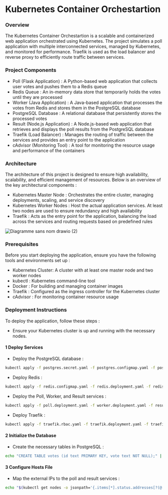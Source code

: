 # Kubernetes Container Orchestartion #

### Overview ###

The Kubernetes Container Orchestartion is a scalable and containerized web application orchestrated using Kubernetes. The project simulates a poll application with multiple interconnected services, managed by Kubernetes, and monitored for performance. Traefik is used as the load balancer and reverse proxy to efficiently route traffic between services.

### Project Components ###

- Poll (Flask Application) : A Python-based web application that collects user votes and pushes them to a Redis queue
- Redis Queue : An in-memory data store that temporarily holds the votes until they are processed
- Worker (Java Application) : A Java-based application that processes the votes from Redis and stores them in the PostgreSQL database
- PostgreSQL Database : A relational database that persistently stores the processed votes
- Result (Node.js Application) : A Node.js-based web application that retrieves and displays the poll results from the PostgreSQL database
- Traefik (Load Balancer) : Manages the routing of traffic between the services and provides an entry point to the application
- cAdvisor (Monitoring Tool) : A tool for monitoring the resource usage and performance of the containers


### Architecture ###

The architecture of this project is designed to ensure high availability, scalability, and efficient management of resources. Below is an overview of the key architectural components :
- Kubernetes Master Node : Orchestrates the entire cluster, managing deployments, scaling, and service discovery
- Kubernetes Worker Nodes : Host the actual application services. At least two nodes are used to ensure redundancy and high availability
- Traefik : Acts as the entry point for the application, balancing the load across the services and routing requests based on predefined rules

![Diagramme sans nom drawio (2)](https://github.com/user-attachments/assets/53511900-769f-41a2-af67-3bb973ba71ec)


### Prerequisites ###

Before you start deploying the application, ensure you have the following tools and environments set up : 
- Kubernetes Cluster: A cluster with at least one master node and two worker nodes
- kubectl : Kubernetes command-line tool
- Docker : For building and managing container images
- Traefik : Configured as the ingress controller for the Kubernetes cluster
- cAdvisor : For monitoring container resource usage


### Deployment Instructions ###

To deploy the application, follow these steps :
- Ensure your Kubernetes cluster is up and running with the necessary nodes.

#### 1 Deploy Services ####

- Deploy the PostgreSQL database :
```bash
kubectl apply -f postgres.secret.yaml -f postgres.configmap.yaml -f postgres.volume.yaml -f postgres.deployment.yaml -f postgres.service.yaml
```

- Deploy Redis :
```bash
kubectl apply -f redis.configmap.yaml -f redis.deployment.yaml -f redis.service.yaml
```

- Deploy the Poll, Worker, and Result services :
```bash
kubectl apply -f poll.deployment.yaml -f worker.deployment.yaml -f result.deployment.yaml -f poll.service.yaml -f result.service.yaml -f poll.ingress.yaml -f result.ingress.yaml
```

- Deploy Traefik :
```bash
kubectl apply -f traefik.rbac.yaml -f traefik.deployment.yaml -f traefik.service.yaml
```
#### 2 Initialize the Database ####

- Create the necessary tables in PostgreSQL :
```bash
echo "CREATE TABLE votes (id text PRIMARY KEY, vote text NOT NULL);" | kubectl exec -i -c postgres-container psql -U POSTGRES_USER
```

#### 3 Configure Hosts File ####

- Map the external IPs to the poll and result services :
```bash
echo "$(kubectl get nodes -o jsonpath='{.items[*].status.addresses[?(@.type=="ExternalIP")].address}') poll.dop.io result.dop.io" | sudo tee -a /etc/hosts
```










